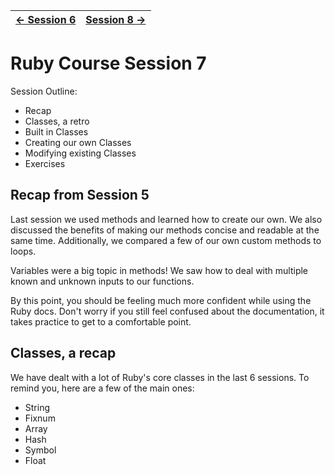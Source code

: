 | [← Session 6](../session_5/README.md) |[ Session 8 →](../session_7/README.md) |
|---------------------------------------|---------------------------------------|

Ruby Course Session 7
=====================

Session Outline:
- Recap
- Classes, a retro
- Built in Classes
- Creating our own Classes
- Modifying existing Classes
- Exercises

Recap from Session 5
--------------------
Last session we used methods and learned how to create our own. We also discussed the benefits of making our methods concise and readable at the same time. Additionally, we compared a few of our own custom methods to loops.

Variables were a big topic in methods! We saw how to deal with multiple known and unknown inputs to our functions.

By this point, you should be feeling much more confident while using the Ruby docs. Don't worry if you still feel confused about the documentation, it takes practice to get to a comfortable point.

Classes, a recap
----------------
We have dealt with a lot of Ruby's core classes in the last 6 sessions. To remind you, here are a few of the main ones:
- String
- Fixnum
- Array
- Hash
- Symbol
- Float




